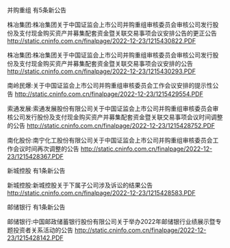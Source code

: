 并购重组 有5条新公告 

株冶集团:株冶集团关于中国证监会上市公司并购重组审核委员会审核公司发行股份及支付现金购买资产并募集配套资金暨关联交易事项会议安排公告的更正公告 http://static.cninfo.com.cn/finalpage/2022-12-23/1215430822.PDF 

株冶集团:株冶集团关于中国证监会上市公司并购重组审核委员会审核公司发行股份及支付现金购买资产并募集配套资金暨关联交易事项会议安排的公告 http://static.cninfo.com.cn/finalpage/2022-12-23/1215430293.PDF 

南岭民爆:关于中国证监会上市公司并购重组审核委员会工作会议安排的提示性公告 http://static.cninfo.com.cn/finalpage/2022-12-23/1215429554.PDF 

索通发展:索通发展股份有限公司关于中国证监会上市公司并购重组审核委员会审核公司发行股份及支付现金购买资产并募集配套资金暨关联交易事项会议时间调整的公告 http://static.cninfo.com.cn/finalpage/2022-12-23/1215428752.PDF 

南化股份:南宁化工股份有限公司关于中国证监会上市公司并购重组审核委员会工作会议时间再次调整的公告 http://static.cninfo.com.cn/finalpage/2022-12-23/1215428367.PDF 

新城控股 有1条新公告 

新城控股:新城控股关于下属子公司涉及诉讼的结果公告 http://static.cninfo.com.cn/finalpage/2022-12-23/1215428583.PDF 

邮储银行 有1条新公告 

邮储银行:中国邮政储蓄银行股份有限公司关于举办2022年邮储银行业绩展示暨专题投资者关系活动的公告 http://static.cninfo.com.cn/finalpage/2022-12-23/1215428142.PDF 


